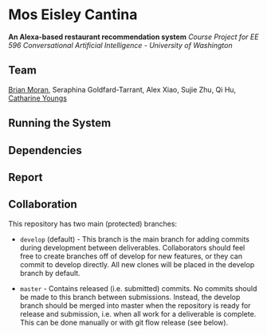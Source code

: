 # Mos Eisley Cantina
**An Alexa-based restaurant recommendation system**
_Course Project for EE 596 Conversational Artificial Intelligence - University of Washington_ 

## Team 
[Brian Moran](https://github.com/bpmoran), Seraphina Goldfard-Tarrant, Alex Xiao, Sujie Zhu, Qi Hu, [Catharine Youngs](https://github.com/cyoungs)


## Running the System

## Dependencies 

## Report 

## Collaboration
This repository has two main (protected) branches:

* `develop` (default) - This branch is the main branch for adding commits during development between deliverables. Collaborators should feel free to create branches off of develop for new features, or they can commit to develop directly. All new clones will be placed in the develop branch by default.

* `master` - Contains released (i.e. submitted) commits. No commits should be made to this branch between submissions. Instead, the develop branch should be merged into master when the repository is ready for release and submission, i.e. when all work for a deliverable is complete. This can be done manually or with git flow release (see below).


